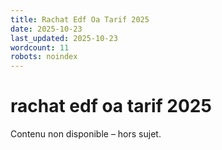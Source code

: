 ```yaml
---
title: Rachat Edf Oa Tarif 2025
date: 2025-10-23
last_updated: 2025-10-23
wordcount: 11
robots: noindex
---
```


# rachat edf oa tarif 2025

Contenu non disponible – hors sujet.